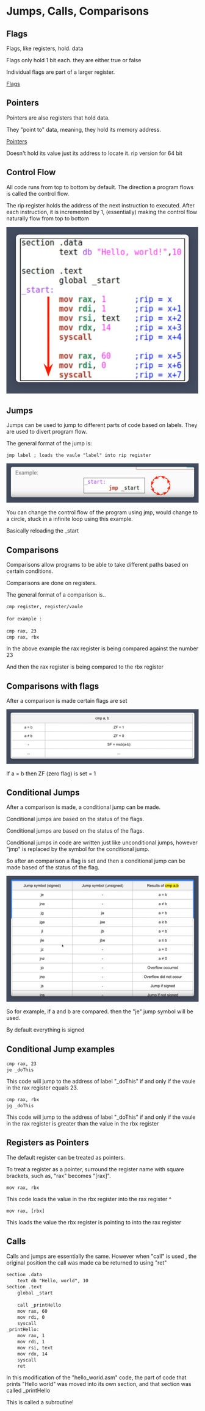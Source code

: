 # Jumps, Calls, Comparisons

## Flags

Flags, like registers, hold. data 

Flags only hold 1 bit each. they are either true or false

Individual flags are part of a larger register. 

[Flags](https://www.notion.so/89b3583fc96e4696ba6f12a0384dcdb9)

## Pointers

Pointers are also registers that hold data. 

They "point to" data, meaning, they hold its memory address.

[Pointers](https://www.notion.so/f34b64cd3388415488f6f3b0b26e2a48)

Doesn't hold its value just its address to locate it. rip version for 64 bit

## Control Flow

All code runs from top to bottom by default. The direction a program flows is called the control flow.

The rip register holds the address of the next instruction to executed. After each instruction, it is incremented by 1, (essentially) making the control flow naturally flow from top to bottom 

![Jumps,%20Calls,%20Comparisons%2080e52cd32d3946b389c68ae54f3fc53e/2021-06-30-174055_453x387_scrot.png](Jumps,%20Calls,%20Comparisons%2080e52cd32d3946b389c68ae54f3fc53e/2021-06-30-174055_453x387_scrot.png)

## Jumps

Jumps can be used to jump to different parts of code based on labels. They are used to divert program flow.

The general format of the jump is:

```wasm
jmp label ; loads the vaule "label" into rip register
```

![Jumps,%20Calls,%20Comparisons%2080e52cd32d3946b389c68ae54f3fc53e/2021-06-30-174320_1023x170_scrot.png](Jumps,%20Calls,%20Comparisons%2080e52cd32d3946b389c68ae54f3fc53e/2021-06-30-174320_1023x170_scrot.png)

You can change the control flow of the program using jmp, would change to a circle, stuck in a infinite loop using this example. 

Basically reloading the _start

## Comparisons

Comparisons allow programs to be able to take different paths based on certain conditions. 

Comparisons are done on registers. 

The general format of a comparison is..

```wasm
cmp register, register/vaule

for example :

cmp rax, 23
cmp rax, rbx
```

In the above example the rax register is being compared against the number 23

And then the rax register is being compared to the rbx register 

## Comparisons with flags

After a comparison is made certain flags are set

![Jumps,%20Calls,%20Comparisons%2080e52cd32d3946b389c68ae54f3fc53e/2021-06-30-174751_1074x269_scrot.png](Jumps,%20Calls,%20Comparisons%2080e52cd32d3946b389c68ae54f3fc53e/2021-06-30-174751_1074x269_scrot.png)

If a = b then ZF (zero flag) is set = 1

## Conditional Jumps

After a comparison is made, a conditional jump can be made.

Conditional jumps are based on the status of the flags.

Conditional jumps are based on the status of the flags.

Conditional jumps in code are written just like unconditional jumps, however "jmp" is replaced by the symbol for the conditional jump.

So after an comparison a flag is set and then a conditional jump can be made based of the status of the flag. 

![Jumps,%20Calls,%20Comparisons%2080e52cd32d3946b389c68ae54f3fc53e/2021-06-30-175131_1006x641_scrot.png](Jumps,%20Calls,%20Comparisons%2080e52cd32d3946b389c68ae54f3fc53e/2021-06-30-175131_1006x641_scrot.png)

So for example, if a and b are compared. then the "je" jump symbol will be used. 

By default everything is signed

## Conditional Jump examples

```wasm
cmp rax, 23
je _doThis
```

This code will jump to the address of label "_doThis" if and only if the vaule in the rax register equals 23.

```wasm
cmp rax, rbx
jg _doThis
```

This code will jump to the address of label "_doThis" if and only if the vaule in the rax register is greater than the value in the rbx register 

## Registers as Pointers

The default register can be treated as pointers.

To treat a register as a pointer, surround the register name with square brackets, such as, "rax" becomes "[rax]".

```wasm
mov rax, rbx
```

This code loads the value in the rbx register into the rax register ^

```wasm
mov rax, [rbx]
```

This loads the value the rbx register is pointing to into the rax register

## Calls

Calls and jumps are essentially the same. However when "call" is used , the original position the call was made ca be returned to using "ret"

```wasm
section .data
	text db "Hello, world", 10
section .text
	global _start

	call _printHello
	mov rax, 60
	mov rdi, 0
	syscall
_printHello:
	mov rax, 1
	mov rdi, 1
	mov rsi, text
	mov rdx, 14
	syscall
	ret
```

In this modification of the "hello_world.asm" code, the part of code that prints "Hello world" was moved into its own section, and that section was called _printHello

This is called a subroutine!